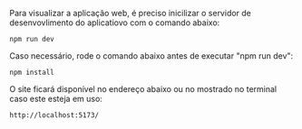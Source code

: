
Para visualizar a aplicação web, é preciso inicilizar o servidor de desenvovlimento do aplicatiovo com o comando abaixo:

```
npm run dev
```

Caso necessário, rode o comando abaixo antes de executar "npm run dev":

```
npm install
```

O site ficará disponível no endereço abaixo ou no mostrado no terminal caso este esteja em uso:

```
http://localhost:5173/
```

